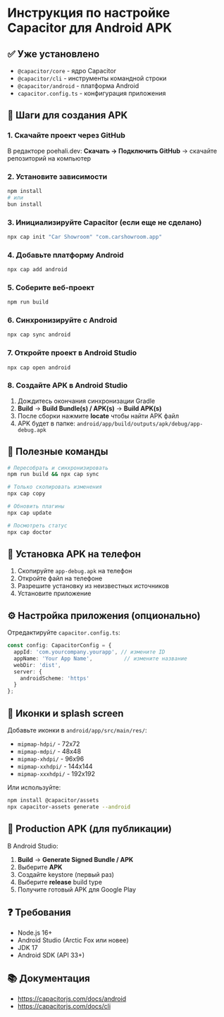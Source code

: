 # Инструкция по настройке Capacitor для Android APK

## ✅ Уже установлено

- `@capacitor/core` - ядро Capacitor
- `@capacitor/cli` - инструменты командной строки
- `@capacitor/android` - платформа Android
- `capacitor.config.ts` - конфигурация приложения

## 📝 Шаги для создания APK

### 1. Скачайте проект через GitHub
В редакторе poehali.dev: **Скачать → Подключить GitHub** → скачайте репозиторий на компьютер

### 2. Установите зависимости
```bash
npm install
# или
bun install
```

### 3. Инициализируйте Capacitor (если еще не сделано)
```bash
npx cap init "Car Showroom" "com.carshowroom.app"
```

### 4. Добавьте платформу Android
```bash
npx cap add android
```

### 5. Соберите веб-проект
```bash
npm run build
```

### 6. Синхронизируйте с Android
```bash
npx cap sync android
```

### 7. Откройте проект в Android Studio
```bash
npx cap open android
```

### 8. Создайте APK в Android Studio
1. Дождитесь окончания синхронизации Gradle
2. **Build** → **Build Bundle(s) / APK(s)** → **Build APK(s)**
3. После сборки нажмите **locate** чтобы найти APK файл
4. APK будет в папке: `android/app/build/outputs/apk/debug/app-debug.apk`

## 🔧 Полезные команды

```bash
# Пересобрать и синхронизировать
npm run build && npx cap sync

# Только скопировать изменения
npx cap copy

# Обновить плагины
npx cap update

# Посмотреть статус
npx cap doctor
```

## 📱 Установка APK на телефон

1. Скопируйте `app-debug.apk` на телефон
2. Откройте файл на телефоне
3. Разрешите установку из неизвестных источников
4. Установите приложение

## ⚙️ Настройка приложения (опционально)

Отредактируйте `capacitor.config.ts`:

```typescript
const config: CapacitorConfig = {
  appId: 'com.yourcompany.yourapp', // измените ID
  appName: 'Your App Name',          // измените название
  webDir: 'dist',
  server: {
    androidScheme: 'https'
  }
};
```

## 🎨 Иконки и splash screen

Добавьте иконки в `android/app/src/main/res/`:
- `mipmap-hdpi/` - 72x72
- `mipmap-mdpi/` - 48x48
- `mipmap-xhdpi/` - 96x96
- `mipmap-xxhdpi/` - 144x144
- `mipmap-xxxhdpi/` - 192x192

Или используйте:
```bash
npm install @capacitor/assets
npx capacitor-assets generate --android
```

## 🚀 Production APK (для публикации)

В Android Studio:
1. **Build** → **Generate Signed Bundle / APK**
2. Выберите **APK**
3. Создайте keystore (первый раз)
4. Выберите **release** build type
5. Получите готовый APK для Google Play

## ❓ Требования

- Node.js 16+
- Android Studio (Arctic Fox или новее)
- JDK 17
- Android SDK (API 33+)

## 📚 Документация

- https://capacitorjs.com/docs/android
- https://capacitorjs.com/docs/cli
